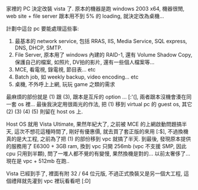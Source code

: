 家裡的 PC 決定改裝 vista 了. 原本的機器是跑 windows 2003 x64, 機器很閒, web site + file server 跟本用不到 5% 的 loading, 就決定改為桌機...

計劃中這台 pc 要能處理這些事:

1. 最基本的 network service, 包括 RRAS, IIS, Media Service, SQL express, DNS, DHCP, SMTP.
2. File Server, 原本用了 windows 內建的 RAID-1, 還有 Volume Shadow Copy, 保護自己的檔案, 如照片, DV拍的影片, 還有一些個人檔案等...
3. MCE, 看電視, 錄電視, 節目表... etc
4. Batch job, 如 weekly backup, video encoding... etc
5. 桌機, 不外呼上上網, 玩玩 game 之類的需求

最麻煩的部份就是 (1) 跟 (3), 跟本是互斥的 option ... [:'(], 兩者跟本沒機會湊在同一套 os 裡... 最後我決定用很兩光的作法, 把 (1) 移到 virtual pc 的 guest os, 其它 (2) (3) (4) (5) 則留在 host os 上.

Host OS 就用 Vista Ultimate, 果然年紀大了, 之前被 MCE 的上網啟動問題搞半天, 這次不想花這種時間了, 剛好有優惠價, 就去買了套正版的來用 [:$], 不過換機真的是大工程, 之前為了把 (1) 的部份移到 vpc 就搞了半天. 到最後, 發現原本提供的服務用了 E6300 + 3GB ram, 換到 vpc 只開 256mb (vpc 不支援 SMP, 因此 cpu 只用到半顆), 問了一堆人都不覺的有變慢, 果然換機是對的... 以前太奢侈了... 現在是 vpc + 512mb 在跑..

Vista 已經到手了, 裡面有附 32 / 64 位元版, 不過正式換裝又是另一個大工程, 這個禮拜就先灌到 vpc 裡玩看看吧 [:D]